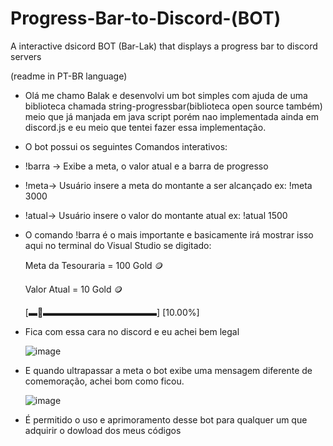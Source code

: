 # Progress-Bar-to-Discord-(BOT)
A interactive dsicord BOT (Bar-Lak) that displays a progress bar to discord servers

(readme in PT-BR language)
- Olá me chamo Balak e desenvolvi um bot simples com ajuda de uma biblioteca chamada string-progressbar(biblioteca open source também) meio que já manjada em java script porém nao implementada ainda em discord.js e eu meio que tentei fazer essa implementação.

- O bot possui os seguintes Comandos interativos:

- !barra -> Exibe a meta, o valor atual e a barra de progresso 
- !meta-> Usuário insere a meta do montante a ser alcançado ex: !meta 3000
- !atual-> Usuário insere o valor do montante atual ex: !atual 1500

- O comando !barra é o mais importante e basicamente irá mostrar isso aqui no terminal do Visual Studio se digitado:

  Meta da Tesouraria = 100 Gold  :coin:

  Valor Atual = 10 Gold  :coin: 

  [▬🔘▬▬▬▬▬▬▬▬▬▬▬▬▬] [10.00%]

- Fica com essa cara no discord e eu achei bem legal

  ![image](https://user-images.githubusercontent.com/31516209/141356867-b5a138eb-5009-41c6-8f60-fb373c9c70ff.png)

- E quando ultrapassar a meta o bot exibe uma mensagem diferente de comemoração, achei bom como ficou.

  ![image](https://user-images.githubusercontent.com/31516209/141357715-1dada135-7eaf-472c-85f3-0140166c5be3.png)

- É permitido o uso e aprimoramento desse bot para qualquer um que adquirir o dowload dos meus códigos
